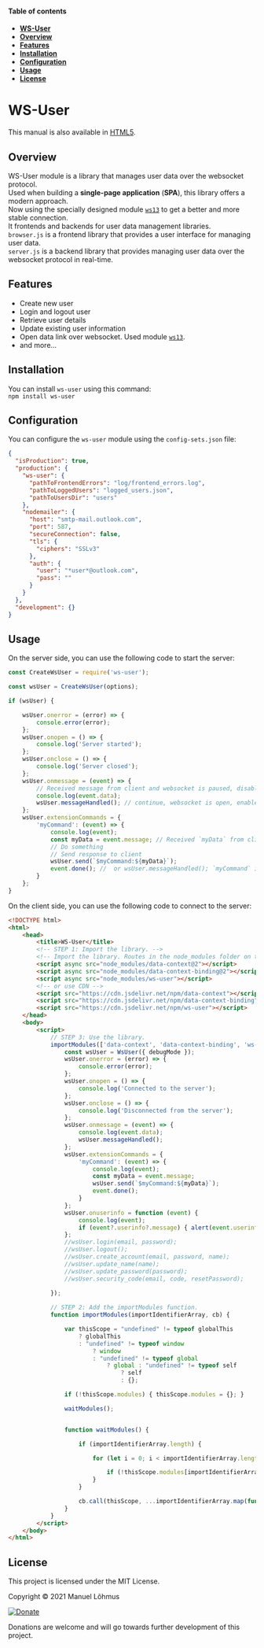 
<div class="row w-100">
<div class="col-lg-3 d-lg-inline">
<div class="sticky-top overflow-auto vh-lg-100">
<div id="list-headers" class="list-group mt-2 ms-lg-2 ms-4">

#### Table of contents
- [**WS-User**](#ws-user)
- [**Overview**](#overview)
- [**Features**](#features)
- [**Installation**](#installation)
- [**Configuration**](#configuration)
- [**Usage**](#usage)
- [**License**](#license)

</div>
</div>
</div>
 
<div class="col-lg-9 mt-2">
<div class="ps-4 markdown-body" data-bs-spy="scroll" data-bs-target="#list-headers" data-bs-offset="0" tabindex="0">

# WS-User  
This manual is also available in [HTML5](https://manuel-lohmus.github.io/ws-user/README.html).

## Overview  
WS-User module is a library that manages user data over the websocket protocol.<br>
Used when building a **single-page application** (**SPA**), this library offers a modern approach.<br>
Now using the specially designed module [`ws13`](https://www.npmjs.com/package/ws13) to get a better and more stable connection.  
It frontends and backends for user data management libraries.  
`browser.js` is a frontend library that provides a user interface for managing user data.  
`server.js` is a backend library that provides managing user data over the websocket protocol in real-time.  

## Features  
- Create new user 
- Login and logout user  
- Retrieve user details  
- Update existing user information
- Open data link over websocket. Used module [`ws13`](https://www.npmjs.com/package/ws13). 
- and more... 

## Installation  
You can install `ws-user` using this command:  
`npm install ws-user`  

## Configuration  
You can configure the `ws-user` module using the `config-sets.json` file:
```json
{
  "isProduction": true,
  "production": {
    "ws-user": {
      "pathToFrontendErrors": "log/frontend_errors.log",
      "pathToLoggedUsers": "logged_users.json",
      "pathToUsersDir": "users"
    },
    "nodemailer": {
      "host": "smtp-mail.outlook.com",
      "port": 587,
      "secureConnection": false,
      "tls": {
        "ciphers": "SSLv3"
      },
      "auth": {
        "user": "*user*@outlook.com",
        "pass": ""
      }
    }
  },
  "development": {}
}
```

## Usage  
On the server side, you can use the following code to start the server:
```javascript
const CreateWsUser = require('ws-user');

const wsUser = CreateWsUser(options);

if (wsUser) {

    wsUser.onerror = (error) => {
        console.error(error);
    };
    wsUser.onopen = () => {
        console.log('Server started');
    };
    wsUser.onclose = () => {
        console.log('Server closed');
    };
    wsUser.onmessage = (event) => {
        // Received message from client and websocket is paused, disable to receive messages
        console.log(event.data);
        wsUser.messageHandled(); // continue, websocket is open, enable to receive messages
    };
    wsUser.extensionCommands = {
        'myCommand': (event) => {
            console.log(event);
            const myData = event.message; // Received `myData` from client
            // Do something
            // Send response to client
            wsUser.send(`$myCommand:${myData}`);
            event.done(); //  or wsUser.messageHandled(); `myCommand` is handled > continue, websocket is open
        }
    };
}
```
On the client side, you can use the following code to connect to the server:
```html
<!DOCTYPE html>
<html>
    <head>
        <title>WS-User</title>
        <!-- STEP 1: Import the library. -->
        <!-- Import the library. Routes in the node_modules folder on the server `tiny-https-server` -->
        <script async src="node_modules/data-context@2"></script>
        <script async src="node_modules/data-context-binding@2"></script>
        <script async src="node_modules/ws-user"></script>
        <!-- or use CDN -->
        <script src="https://cdn.jsdelivr.net/npm/data-context"></script>
        <script src="https://cdn.jsdelivr.net/npm/data-context-binding"></script>
        <script src="https://cdn.jsdelivr.net/npm/ws-user"></script>
    </head>
    <body>
        <script>
            // STEP 3: Use the library.
            importModules(['data-context', 'data-context-binding', 'ws-user'], function (dataContext, dataContextBinding, WsUser) {
                const wsUser = WsUser({ debugMode });
                wsUser.onerror = (error) => {
                    console.error(error);
                };
                wsUser.onopen = () => {
                    console.log('Connected to the server');
                };
                wsUser.onclose = () => {
                    console.log('Disconnected from the server');
                };
                wsUser.onmessage = (event) => {
                    console.log(event.data);
                    wsUser.messageHandled();
                };
                wsUser.extensionCommands = {
                    'myCommand': (event) => {
                        console.log(event);
                        const myData = event.message;
                        wsUser.send(`$myCommand:${myData}`);
                        event.done();
                    }
                };
                wsUser.onuserinfo = function (event) {
                    console.log(event);
                    if (event?.userinfo?.message) { alert(event.userinfo.message); }
                };
                //wsUser.login(email, password);
                //wsUser.logout();
                //wsUser.create_account(email, password, name);
                //wsUser.update_name(name);
                //wsUser.update_password(password);
                //wsUser.security_code(email, code, resetPassword);

            });
            
            // STEP 2: Add the importModules function.
            function importModules(importIdentifierArray, cb) {

                var thisScope = "undefined" != typeof globalThis
                    ? globalThis
                    : "undefined" != typeof window
                        ? window
                        : "undefined" != typeof global
                            ? global : "undefined" != typeof self
                                ? self
                                : {};

                if (!thisScope.modules) { thisScope.modules = {}; }

                waitModules();


                function waitModules() {

                    if (importIdentifierArray.length) {

                        for (let i = 0; i < importIdentifierArray.length; i++) {

                            if (!thisScope.modules[importIdentifierArray[i]]) { return setTimeout(waitModules, 10); }
                        }
                    }

                    cb.call(thisScope, ...importIdentifierArray.map(function (id) { return thisScope.modules[id]; }));
                }
            }
        </script>
    </body>
</html>
```

## License  

This project is licensed under the MIT License.  

Copyright &copy; 2021 Manuel Lõhmus  

[![Donate](https://www.paypalobjects.com/en_US/i/btn/btn_donate_SM.gif)](https://www.paypal.com/donate?hosted_button_id=GJHV8E2DBBFJU)  

Donations are welcome and will go towards further development of this project.  

<br>  
<br>  
<br>  
</div>  
</div>  
</div>
